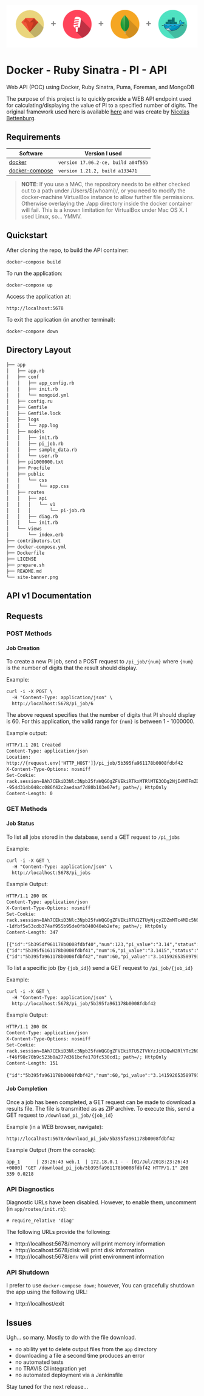![Repository Logo](site-banner.png)
# Docker - Ruby Sinatra - PI - API
Web API (POC) using Docker, Ruby Sinatra, Puma, Foreman, and MongoDB  

The purpose of this project is to quickly provide a WEB API endpoint used for calculating/displaying the value of PI to a specified number of digits. The original framework used here is available [here](https://github.com/nicbet/docker-sinatra-mongoid-skeleton) and was create by [Nicolas Bettenburg](https://github.com/nicbet).

## Requirements
| Software | Version I used |
| -------- | -------------- |
|[docker](https://www.docker.com/) | `version 17.06.2-ce, build a04f55b`|
|[docker-compose](https://docs.docker.com/compose/) |`version 1.21.2, build a133471`

> **NOTE**: If you use a MAC, the repository needs to be either checked out to a path under /Users/$(whoami)/, or you need to modify the docker-machine VirtualBox instance to allow further file permissions. Otherwise overlaying the ./app directory inside the docker container will fail. This is a known limitation for VirtualBox under Mac OS X. I used Linux, so... YMMV.  

## Quickstart

After cloning the repo, to build the API container:
```
docker-compose build
```

To run the application:
```
docker-compose up
```

Access the application at:
```
http://localhost:5678
```

To exit the application (in another terminal):
```
docker-compose down
```

## Directory Layout

```
├── app
│   ├── app.rb
│   ├── conf
│   │   ├── app_config.rb
│   │   ├── init.rb
│   │   └── mongoid.yml
│   ├── config.ru
│   ├── Gemfile
│   ├── Gemfile.lock
│   ├── logs
│   │   └── app.log
│   ├── models
│   │   ├── init.rb
│   │   ├── pi_job.rb
│   │   ├── sample_data.rb
│   │   └── user.rb
│   ├── pi1000000.txt
│   ├── Procfile
│   ├── public
│   │   └── css
│   │       └── app.css
│   ├── routes
│   │   ├── api
│   │   │   └── v1
│   │   │       └── pi-job.rb
│   │   ├── diag.rb
│   │   └── init.rb
│   └── views
│       └── index.erb
├── contributors.txt
├── docker-compose.yml
├── Dockerfile
├── LICENSE
├── prepare.sh
├── README.md
└── site-banner.png

```

## API v1 Documentation

## Requests

### POST Methods

#### Job Creation
To create a new PI job, send a POST request to `/pi_job/{num}` where `{num}` is the number of digits that the result should display.  

Example:
```
curl -i -X POST \       
  -H "Content-Type: application/json" \
  http://localhost:5678/pi_job/6

```
The above request specifies that the number of digits that PI should display is 60. For this application, the valid range for `{num}` is between 1 - 1000000.

Example output:
```
HTTP/1.1 201 Created
Content-Type: application/json
Location: http://{request.env['HTTP_HOST']}/pi_job/5b395fa961178b0008fdbf42
X-Content-Type-Options: nosniff
Set-Cookie: rack.session=BAh7CEkiD3Nlc3Npb25faWQGOgZFVEkiRTkxMTRlMTE3ODg2NjI4MTFmZDBh%0AYjI5YzUxMGRlMTc0ZDVkZmNkYjAzMjFhMzBkZTM3NzU3ZDVlZDg1NGNiMjUG%0AOwBGSSIJY3NyZgY7AEZJIiU3ODhmYmY3MTJjOTE3ZmRhYzczZWExZjY2NGMy%0AZDFiYgY7AEZJIg10cmFja2luZwY7AEZ7B0kiFEhUVFBfVVNFUl9BR0VOVAY7%0AAFRJIi02ODg1ZWIzZjc0M2UzZjI4YzJlNWQxYjlkMTUxMWNlYzY1MDBmN2M3%0ABjsARkkiGUhUVFBfQUNDRVBUX0xBTkdVQUdFBjsAVEkiLWRhMzlhM2VlNWU2%0AYjRiMGQzMjU1YmZlZjk1NjAxODkwYWZkODA3MDkGOwBG%0A--954d314b048cc086f42c2aedaaf7d80b103e07ef; path=/; HttpOnly
Content-Length: 0
```

### GET Methods

#### Job Status
To list all jobs stored in the database, send a GET request to `/pi_jobs`

Example:
```
curl -i -X GET \ 
  -H "Content-Type: application/json" \
  http://localhost:5678/pi_jobs
```

Example Output:
```
HTTP/1.1 200 OK
Content-Type: application/json
X-Content-Type-Options: nosniff
Set-Cookie: rack.session=BAh7CEkiD3Nlc3Npb25faWQGOgZFVEkiRTU1ZTUyNjcyZDZmMTc4MDc5NGY2%0AMjgyY2UwYTJhYzA2NGQ1OTBkYmM2Yzk0MmU4ZjY2ZWViMDNlY2ZmYTkzNzIG%0AOwBGSSIJY3NyZgY7AEZJIiU3NDBhOTNjMDJmYjdmYzE1ZmNmMDc0NDU0ZjRh%0AOTMyNQY7AEZJIg10cmFja2luZwY7AEZ7B0kiFEhUVFBfVVNFUl9BR0VOVAY7%0AAFRJIi02ODg1ZWIzZjc0M2UzZjI4YzJlNWQxYjlkMTUxMWNlYzY1MDBmN2M3%0ABjsARkkiGUhUVFBfQUNDRVBUX0xBTkdVQUdFBjsAVEkiLWRhMzlhM2VlNWU2%0AYjRiMGQzMjU1YmZlZjk1NjAxODkwYWZkODA3MDkGOwBG%0A--1dfbf5e53cdb374af955b95de0fb040040eb2efe; path=/; HttpOnly
Content-Length: 347

[{"id":"5b395df961178b0008fdbf40","num":123,"pi_value":"3.14","status":"complete","success":true},{"id":"5b395f6161178b0008fdbf41","num":6,"pi_value":"3.1415","status":"complete","success":true},{"id":"5b395fa961178b0008fdbf42","num":60,"pi_value":"3.1415926535897932384626433832795028841971693993751058209749","status":"complete","success":true}]
```

To list a specific job (by `{job_id}`) send a GET request to `/pi_job/{job_id}`

Example:
```
curl -i -X GET \
  -H "Content-Type: application/json" \
  http://localhost:5678/pi_job/5b395fa961178b0008fdbf42
```

Example Output:
```
HTTP/1.1 200 OK
Content-Type: application/json
X-Content-Type-Options: nosniff
Set-Cookie: rack.session=BAh7CEkiD3Nlc3Npb25faWQGOgZFVEkiRTU5ZTVkYzJiN2QwN2RlYTc2NGUw%0ANWNiNjBiNjI0MGQ2MmY1OWY0YzllZWE4ZDUxNTJmMWE5OTNkZTk5NTg1NTIG%0AOwBGSSIJY3NyZgY7AEZJIiViMmMyMzgyOTA0NjM1NGY4MzVlN2EwMWYwOWI5%0AYWFjZAY7AEZJIg10cmFja2luZwY7AEZ7B0kiFEhUVFBfVVNFUl9BR0VOVAY7%0AAFRJIi02ODg1ZWIzZjc0M2UzZjI4YzJlNWQxYjlkMTUxMWNlYzY1MDBmN2M3%0ABjsARkkiGUhUVFBfQUNDRVBUX0xBTkdVQUdFBjsAVEkiLWRhMzlhM2VlNWU2%0AYjRiMGQzMjU1YmZlZjk1NjAxODkwYWZkODA3MDkGOwBG%0A--f46f98c70b9c523b0a277d361bcfe178fc530cd1; path=/; HttpOnly
Content-Length: 151

{"id":"5b395fa961178b0008fdbf42","num":60,"pi_value":"3.1415926535897932384626433832795028841971693993751058209749","status":"complete","success":true}%
```

#### Job Completion
Once a job has been completed, a GET request can be made to download a results file. The file is transmitted as as ZIP archive. To execute this, send a GET request to `/download_pi_job/{job_id}`

Example (in a WEB browser, navigate):
```
http://localhost:5678/download_pi_job/5b395fa961178b0008fdbf42
```

Example Output (from the console):
```
app_1      | 23:26:43 web.1  | 172.18.0.1 - - [01/Jul/2018:23:26:43 +0000] "GET /download_pi_job/5b395fa961178b0008fdbf42 HTTP/1.1" 200 339 0.0218
```

### API Diagnostics

Diagnostic URLs have been disabled. However, to enable them, uncomment (in `app/routes/init.rb`): 
```
# require_relative 'diag'
```
The following URLs provide the following:
- http://localhost:5678/memory will print memory information  
- http://localhost:5678/disk will print disk information  
- http://localhost:5678/env will print environment information  

### API Shutdown

I prefer to use `docker-compose down`; however, You can gracefully shutdown the app using the following URL:  
- http://localhost/exit  

## Issues
Ugh... so many. Mostly to do with the file download.  
- no ability yet to delete output files from the `app` directory  
- downloading a file a second time produces an error  
- no automated tests  
- no TRAVIS CI integration yet  
- no automated deployment via a Jenkinsfile  

Stay tuned for the next release...
